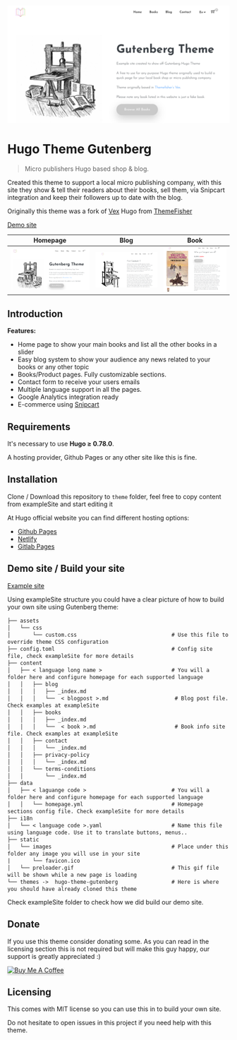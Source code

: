 ![Gutenberg](./readme_images/home.png)

# Hugo Theme Gutenberg

> Micro publishers Hugo based shop & blog. 

Created this theme to support a local micro publishing company, with this site they show & tell their readers about their books, sell them, vía Snipcart integration and keep their followers up to date with the blog.

Originally this theme was a fork of [Vex](https://github.com/themefisher/vex-hugo) Hugo from [ThemeFisher](https://themefisher.com/)

[Demo site](https://gcaracuel.github.io/hugo-theme-gutenberg/)

| Homepage  | Blog  | Book  |
|---|---|---|
| ![Homepage](./readme_images/home_small.png) | ![Blog](./readme_images/blog.png) | ![Book](./readme_images/book.png) |

## Introduction

**Features:**

* Home page to show your main books and list all the other books in a slider
* Easy blog system to show your audience any news related to your books or any other topic
* Books/Product pages. Fully customizable sections.
* Contact form to receive your users emails
* Multiple language support in all the pages.
* Google Analytics integration ready
* E-commerce using [Snipcart](https://snipcart.com/)

## Requirements

It's necessary to use **Hugo ≥ 0.78.0**.

A hosting provider, Github Pages or any other site like this is fine.

## Installation

Clone / Download this repository to `theme` folder, feel free to copy content from exampleSite and start editing it

At Hugo official website you can find different hosting options:

* [Github Pages](https://gohugo.io/hosting-and-deployment/hosting-on-github/)
* [Netlify](https://gohugo.io/hosting-and-deployment/hosting-on-netlify/)
* [Gitlab Pages](https://gohugo.io/hosting-and-deployment/hosting-on-gitlab/)

## Demo site / Build your site

[Example site](https://gcaracuel.github.io/hugo-theme-gutenberg/)

Using exampleSite structure you could have a clear picture of how to build your own site using Gutenberg theme:

```
├── assets
│   └── css
│       └── custom.css                              # Use this file to override theme CSS configuration 
├── config.toml                                     # Config site file, check exampleSite for more details
├── content
│   ├── < language long name >                      # You will a folder here and configure homepage for each supported language
│   │   ├── blog
│   │   │   ├── _index.md
│   │   │   └──  < blogpost >.md                     # Blog post file. Check examples at exampleSite 
│   │   ├── books
│   │   │   ├── _index.md
│   │   │   └──  < book >.md                         # Book info site file. Check examples at exampleSite
│   │   ├── contact
│   │   │   └── _index.md
│   │   ├── privacy-policy
│   │   │   └── _index.md
│   │   └── terms-conditions
│   │       └── _index.md
├── data
│   ├── < laguange code >                           # You will a folder here and configure homepage for each supported language 
│   │   └── homepage.yml                            # Homepage sections config file. Check exampleSite for more details
├── i18n
│   └── < language code >.yaml                      # Name this file using language code. Use it to translate buttons, menus..
├── static
│   └── images                                      # Place under this folder any image you will use in your site
|       └── favicon.ico 
│   └── preloader.gif                               # This gif file will be shown while a new page is loading
└── themes ->  hugo-theme-gutenberg                 # Here is where you should have already cloned this theme
```

Check exampleSite folder to check how we did build our demo site.

## Donate

If you use this theme consider donating some. As you can read in the licensing section this is not required but will make this guy happy, our support is greatly appreciated :)

<a href="https://www.buymeacoffee.com/gcaracuel" target="_blank"><img src="https://www.buymeacoffee.com/assets/img/custom_images/orange_img.png" alt="Buy Me A Coffee" style="height: 41px !important;width: 174px !important;box-shadow: 0px 3px 2px 0px rgba(190, 190, 190, 0.5) !important;-webkit-box-shadow: 0px 3px 2px 0px rgba(190, 190, 190, 0.5) !important;" ></a>


## Licensing

This comes with MIT license so you can use this in to build your own site.

Do not hesitate to open issues in this project if you need help with this theme.
